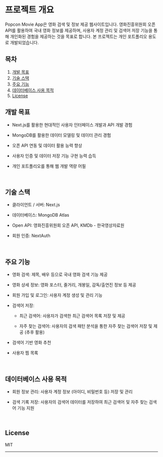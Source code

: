 # 프로젝트 개요

Popcon Movie App은 영화 검색 및 정보 제공 웹사이트입니다. 영화진흥위원회 오픈 API를 활용하여 국내 영화 정보를 제공하며, 사용자 계정 관리 및 검색어 저장 기능을 통해 개인화된 경험을 제공하는 것을 목표로 합니다. 본 프로젝트는 개인 포트폴리오 용도로 개발되었습니다.

## 목차

1.  [개발 목표](#개발-목표)
2.  [기술 스택](#기술-스택)
3.  [주요 기능](#주요-기능)
4.  [데이터베이스 사용 목적](#데이터베이스-사용-목적)
5.  [License](#license)

## 개발 목표

- Next.js를 활용한 현대적인 사용자 인터페이스 개발과 API 개발 경험

- MongoDB를 활용한 데이터 모델링 및 데이터 관리 경험

- 오픈 API 연동 및 데이터 활용 능력 향상

- 사용자 인증 및 데이터 저장 기능 구현 능력 습득

- 개인 포트폴리오를 통해 웹 개발 역량 어필

<br />

## 기술 스택

- 클라이언트 / 서버: Next.js

- 데이터베이스: MongoDB Atlas

- Open API: 영화진흥위원회 오픈 API, KMDb - 한국영상자료원

- 회원 인증: NextAuth

<br />

## 주요 기능

- 영화 검색: 제목, 배우 등으로 국내 영화 검색 기능 제공

- 영화 상세 정보: 영화 포스터, 줄거리, 개봉일, 감독/출연진 정보 등 제공

- 회원 가입 및 로그인: 사용자 계정 생성 및 관리 기능

- 검색어 저장:

  - 최근 검색어: 사용자가 검색한 최근 검색어 목록 저장 및 제공

  - 자주 찾는 검색어: 사용자의 검색 패턴 분석을 통한 자주 찾는 검색어 저장 및 제공 (추후 활용)

- 검색어 기반 영화 추천

- 사용자 찜 목록

<br />

## 데이터베이스 사용 목적

- 회원 정보 관리: 사용자 계정 정보 (아이디, 비밀번호 등) 저장 및 관리

- 검색 기록 저장: 사용자의 검색어 데이터를 저장하여 최근 검색어 및 자주 찾는 검색어 기능 지원

<br />

## License

MIT

---
